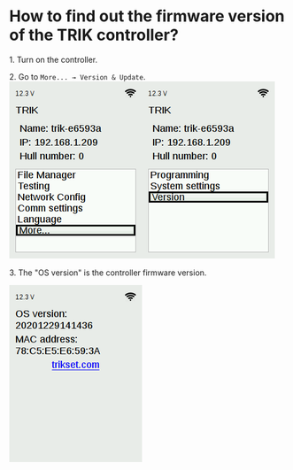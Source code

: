 # How to find out the firmware version of the TRIK controller?

1\. Turn on the controller.

2\. Go to `More... → Version & Update`.\
![](<../../.gitbook/assets/73 1 En Version.png>)![](<../../.gitbook/assets/73 2 En Version.png>)

3\. The "OS version" is the controller firmware version.

![](<../../.gitbook/assets/73 3 En Version.png>)

